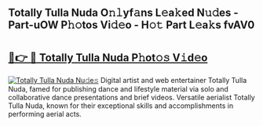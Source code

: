 ## Totally Tulla Nuda O𝚗𝚕yf𝚊ns L𝚎a𝚔ed N𝚞𝚍es - Part-uOW P𝚑𝚘tos Vi𝚍𝚎o - H𝚘𝚝 Part L𝚎a𝚔s fvAV0

# <h2><a href="http://kf7g45r.oniu.top/?m=Totally+Tulla+Nuda">🔗👉 🔴 Totally Tulla Nuda P𝚑ot𝚘𝚜 V𝚒d𝚎o</a></h2>

[![Totally Tulla Nuda Nu𝚍e𝚜](https://i.imgur.com/0qMVB7G.gif)](http://kf7g45r.oniu.top/?m=Totally+Tulla+Nuda)
Digital artist and web entertainer Totally Tulla Nuda, famed for publishing dance and lifestyle material via solo and collaborative dance presentations and brief videos. Versatile aerialist Totally Tulla Nuda, known for their exceptional skills and accomplishments in performing aerial acts.  
